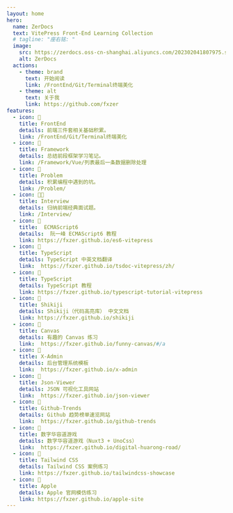 ```yaml
---
layout: home
hero:
  name: ZerDocs
  text: VitePress Front-End Learning Collection
  # tagline: "座右铭: "
  image:
    src: https://zerdocs.oss-cn-shanghai.aliyuncs.com/202302041807975.svg
    alt: ZerDocs
  actions:
    - theme: brand
      text: 开始阅读
      link: /FrontEnd/Git/Terminal终端美化
    - theme: alt
      text: 关于我
      link: https://github.com/fxzer
features:
  - icon: 🎨
    title: FrontEnd
    details: 前端三件套相关基础积累。
    link: /FrontEnd/Git/Terminal终端美化
  - icon: 🚚
    title: Framework
    details: 总结前段框架学习笔记。
    link: /Framework/Vue/列表最后一条数据删除处理
  - icon: 📝
    title: Problem
    details: 积累编程中遇到的坑。
    link: /Problem/
  - icon: 🧑‍💻
    title: Interview
    details: 归纳前端经典面试题。
    link: /Interview/
  - icon: 📝
    title:  ECMAScript6
    details:  阮一峰 ECMAScript6 教程
    link: https://fxzer.github.io/es6-vitepress
  - icon: 📝
    title: TypeScript
    details: TypeScript 中英文档翻译
    link:  https://fxzer.github.io/tsdoc-vitepress/zh/
  - icon: 📝
    title: TypeScript
    details: TypeScript 教程
    link: https://fxzer.github.io/typescript-tutorial-vitepress
  - icon: 📝
    title: Shikiji
    details: Shikiji（代码高亮库） 中文文档
    link: https://fxzer.github.io/shikiji
  - icon: 💫
    title: Canvas
    details: 有趣的 Canvas 练习
    link:  https://fxzer.github.io/funny-canvas/#/a
  - icon: 💫
    title: X-Admin
    details: 后台管理系统模板
    link:  https://fxzer.github.io/x-admin
  - icon: 💫
    title: Json-Viewer
    details: JSON 可视化工具网站
    link:  https://fxzer.github.io/json-viewer
  - icon: 💫
    title: Github-Trends
    details: Github 趋势榜单速览网站
    link:  https://fxzer.github.io/github-trends
  - icon: 💫
    title: 数字华容道游戏
    details: 数字华容道游戏（Nuxt3 + UnoCss）
    link:  https://fxzer.github.io/digital-huarong-road/
  - icon: 💫
    title: Tailwind CSS
    details: Tailwind CSS 案例练习
    link: https://fxzer.github.io/tailwindcss-showcase
  - icon: 💫
    title: Apple
    details: Apple 官网模仿练习
    link: https://fxzer.github.io/apple-site
---
```

